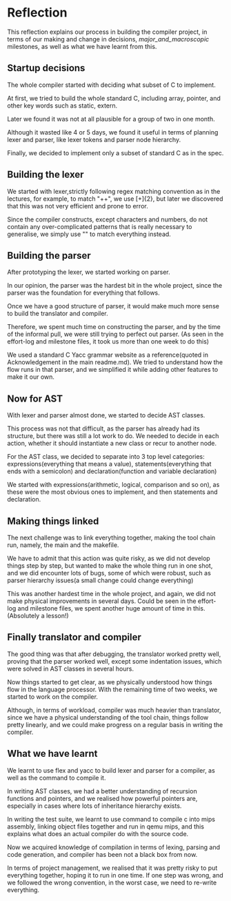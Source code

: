 Reflection
========================

This reflection explains our process in building the compiler project, in terms of our making and change in decisions, _major_and_macroscopic_ milestones, as well as what we have learnt from this.


Startup decisions
-------------------

The whole compiler started with deciding what subset of C to implement.

At first, we tried to build the whole standard C, including array, pointer, and other key words such as static, extern.

Later we found it was not at all plausible for a group of two in one month.

Although it wasted like 4 or 5 days, we found it useful in terms of planning lexer and parser, like lexer tokens and parser node hierarchy.

Finally, we decided to implement only a subset of standard C as in the spec.


Building the lexer
-------------------

We started with lexer,strictly following regex matching convention as in the lectures, for example, to match "++", we use [+]{2}, but later we discovered that this was not very efficient and prone to error.

Since the compiler constructs, except characters and numbers, do not contain any over-complicated patterns that is really necessary to generalise, we simply use "" to match everything instead.


Building the parser
------------------------

After prototyping the lexer, we started working on parser.

In our opinion, the parser was the hardest bit in the whole project, since the parser was the foundation for everything that follows.

Once we have a good structure of parser, it would make much more sense to build the translator and compiler. 

Therefore, we spent much time on constructing the parser, and by the time of the informal pull, we were still trying to perfect out parser.
(As seen in the effort-log and milestone files, it took us more than one week to do this)

We used a standard C Yacc grammar website as a reference(quoted in Acknowledgement in the main readme.md). We tried to understand how the flow runs in that parser, and we simplified it while adding other features to make it our own.


Now for AST
-----------------

With lexer and parser almost done, we started to decide AST classes.

This process was not that difficult, as the parser has already had its structure, but there was still a lot work to do. We needed to decide in each action, whether it should instantiate a new class or recur to another node.

For the AST class, we decided to separate into 3 top level categories: expressions(everything that means a value), statements(everything that ends with a semicolon) and declaration(function and variable declaration)

We started with expressions(arithmetic, logical, comparison and so on), as these were the most obvious ones to implement, and then statements and declaration.


Making things linked
---------------------

The next challenge was to link everything together, making the tool chain run, namely, the main and the makefile.

We have to admit that this action was quite risky, as we did not develop things step by step, but wanted to make the whole thing run in one shot, and we did encounter lots of bugs, some of which were robust, such as parser hierarchy issues(a small change could change everything)

This was another hardest time in the whole project, and again, we did not make physical improvements in several days. Could be seen in the effort-log and milestone files, we spent another huge amount of time in this. (Absolutely a lesson!) 


Finally translator and compiler
--------------------------------

The good thing was that after debugging, the translator worked pretty well, proving that the parser worked well, except some indentation issues, which were solved in AST classes in several hours.

Now things started to get clear, as we physically understood how things flow in the language processor. With the remaining time of two weeks, we started to work on the compiler.

Although, in terms of workload, compiler was much heavier than translator, since we have a physical understanding of the tool chain, things follow pretty linearly, and we could make progress on a regular basis in writing the compiler.


What we have learnt
---------------------

We learnt to use flex and yacc to build lexer and parser for a compiler, as well as the command to compile it.

In writing AST classes, we had a better understanding of recursion functions and pointers, and we realised how powerful pointers are, especially in cases where lots of inheritance hierarchy exists.

In writing the test suite, we learnt to use command to compile c into mips assembly, linking object files together and run in qemu mips, and this explains what does an actual compiler do with the source code.

Now we acquired knowledge of compilation in terms of lexing, parsing and code generation, and compiler has been not a black box from now.

In terms of project management, we realised that it was pretty risky to put everything together, hoping it to run in one time. If one step was wrong, and we followed the wrong convention, in the worst case, we need to re-write everything.
